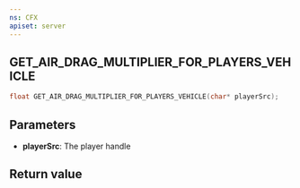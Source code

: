 ```yaml
---
ns: CFX
apiset: server
---
```

## GET_AIR_DRAG_MULTIPLIER_FOR_PLAYERS_VEHICLE

```c
float GET_AIR_DRAG_MULTIPLIER_FOR_PLAYERS_VEHICLE(char* playerSrc);
```

## Parameters
* **playerSrc**: The player handle

## Return value